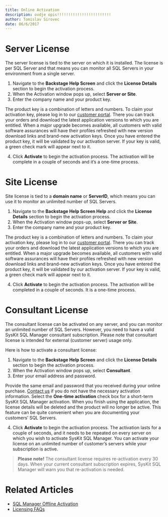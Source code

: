 ```yaml
---
title: Online Activation
description: ovdje opis!!!!!!!!!!!!!!!!!!!!!!!!
author: Tomislav Sirovec
date: 06/6/2017
---
```


# Server License
The server license is tied to the server on which it is installed. The license is per SQL Server and that means you can monitor all SQL Servers in your environment from a single server.

1. Navigate to the __Backstage Help Screen__ and click the __License Details__ section to begin the activation process.
2. When the Activation window pops up, select __Server or Site__.
3. Enter the company name and your product key.

The product key is a combination of letters and numbers. To claim your activation key, please log in to our [customer portal](https://customers.acceleratio.net). There you can track your orders and download the latest application versions to which you are entitled. When a major upgrade becomes available, all customers with valid software assurances will have their profiles refreshed with new version download links and brand-new activation keys.
Once you have entered the product key, it will be validated by our activation server. If your key is valid, a green check mark will appear next to it.

4. Click __Activate__ to begin the activation process.
The activation will be complete in a couple of seconds and it’s a one-time process.

# Site License

Site license is tied to a __domain name__ or __ServerID__, which means you can use it to monitor an unlimited number of SQL Servers.

1. Navigate to the __Backstage Help Screen Help__ and click the __License Details__ section to begin the activation process.
2. When the Activation window pops-up, select __Server or Site__.
3. Enter the company name and your product key.

The product key is a combination of letters and numbers. To claim your activation key, please log in to our [customer portal](https://customers.acceleratio.net). There you can track your orders and download the latest application versions to which you are entitled. When a major upgrade becomes available, all customers with valid software assurances will have their profiles refreshed with new version download links and brand-new activation keys. Once you have entered the product key, it will be validated by our activation server. If your key is valid, a green check mark will appear next to it.

4. Click __Activate__ to begin the activation process.
The activation will be completed in a couple of seconds. It is a one-time process.

# Consultant License

The consultant license can be activated on any server, and you can monitor an unlimited number of SQL Servers. However, you need to have a valid SysKit SQL Manager consultant subscription. Please note that consultant license is intended for external (customer server) usage only.

Here is how to activate a consultant license:

1. Navigate to the __Backstage Help Screen__ and click the __License Details__ section to begin the activation process.
2. When the Activation window pops up, select __Consultant__.
3. Enter your email address and password.

Provide the same email and password that you received during your online purchase. [Contact us](https://www.sqldockit.com/support/contact-us/) if you do not have the necessary activation information.
Select the __One-time activation__ check box for a short-term SysKit SQL Manager activation. When you finish using the application, the license details will be deleted and the product will no longer be active. This feature can be quite convenient when you are documenting your customers’ SQL Servers.

4. Click __Activate__ to begin the activation process. The activation lasts for a couple of seconds, and it needs to be repeated on every server on which you wish to activate SysKit SQL Manager. You can activate your license on an unlimited number of customer’s servers while your subscription is active.

> __Please note!__ The consultant license requires re-activation every 30 days. When your current consultant subscription expires, SysKit SQL Manager will warn you that re-activation is needed.

# Related Articles

* [SQL Manager Offline Activation](#internal/activation/offline-activation)
* [Licensing FAQs](#internal/activation/licensing-faqs)


